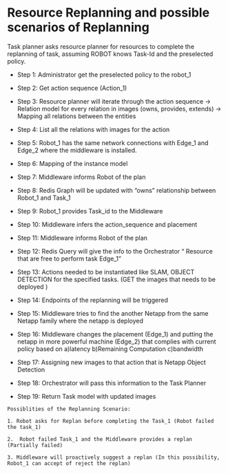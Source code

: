 # Resource Replanning and possible scenarios of Replanning 

Task planner asks resource planner for resources to complete the replanning of task, assuming ROBOT knows Task-Id and the preselected policy.


* Step 1: Administrator get the preselected policy to the robot_1

* Step 2: Get action sequence (Action_1)

* Step 3: Resource planner will iterate through the action sequence
→ Relation model for every relation in images (owns, provides, extends)
→ Mapping all relations between the entities 
* Step 4: List all the relations with images for the action

* Step 5: Robot_1 has the same network connections with Edge_1 and Edge_2 where the middleware is installed. 

* Step 6: Mapping of the instance model 

* Step 7: Middleware informs Robot of the plan 

* Step 8: Redis Graph will be updated with “owns” relationship between Robot_1 and Task_1

* Step 9: Robot_1 provides Task_id to the Middleware 

* Step 10: Middleware infers the action_sequence and placement 

* Step 11: Middleware informs Robot of the plan 

* Step 12: Redis Query will give the info to the Orchestrator “ Resource that are free to perform task Edge_1” 

* Step 13: Actions needed to be instantiated like SLAM, OBJECT DETECTION for the specified tasks. (GET the images that needs to be deployed )

* Step 14: Endpoints of the replanning will be triggered 

* Step 15: Middleware tries to find the another Netapp from the same Netapp family where the netapp is deployed 

* Step 16: Middleware changes the placement (Edge_1) and putting the netapp in more powerful machine (Edge_2) that complies with current policy   based on a)latency b)Remaining Computation c)bandwidth

* Step 17: Assigning new images to that action that is Netapp Object Detection

* Step 18: Orchestrator will pass this information to the Task Planner 

* Step 19: Return Task model with updated images 

```
Possiblities of the Replanning Scenario: 

1. Robot asks for Replan before completing the Task_1 (Robot failed the task_1)

2.  Robot failed Task_1 and the Middleware provides a replan (Partially failed)

3. Middleware will proactively suggest a replan (In this possibility, Robot_1 can accept of reject the replan)
